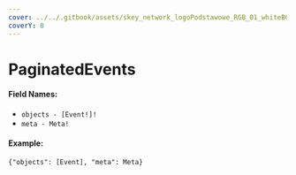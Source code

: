 ```yaml
---
cover: ../../.gitbook/assets/skey_network_logoPodstawowe_RGB_01_whiteBG.png
coverY: 0
---
```


# PaginatedEvents

#### Field Names:

* `objects - [Event!]!`
* `meta - Meta!`

#### Example:

`{"objects": [Event], "meta": Meta}`
